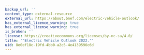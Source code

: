 ```yaml
---
backup_url: ''
content_type: external-resource
external_url: https://about.bnef.com/electric-vehicle-outlook/
has_external_licence_warning: true
has_external_license_warning: true
is_broken: ''
license: https://creativecommons.org/licenses/by-nc-sa/4.0/
title: '"Electric Vehicle Outlook 2022."'
uid: 8e0ef18c-19fd-4bb0-a2c5-4e4139596c6d
---
```

